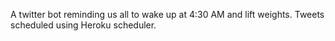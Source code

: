 A twitter bot reminding us all to wake up at 4:30 AM and lift weights.  Tweets scheduled using Heroku scheduler.
